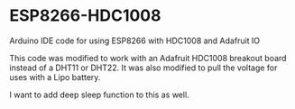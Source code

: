 # ESP8266-HDC1008
Arduino IDE code for using ESP8266 with HDC1008 and Adafruit IO

This code was modified to work with an Adafruit HDC1008 breakout board instead of a DHT11 or DHT22.  It was also modified to pull the voltage for uses with a Lipo battery.

I want to add deep sleep function to this as well.
